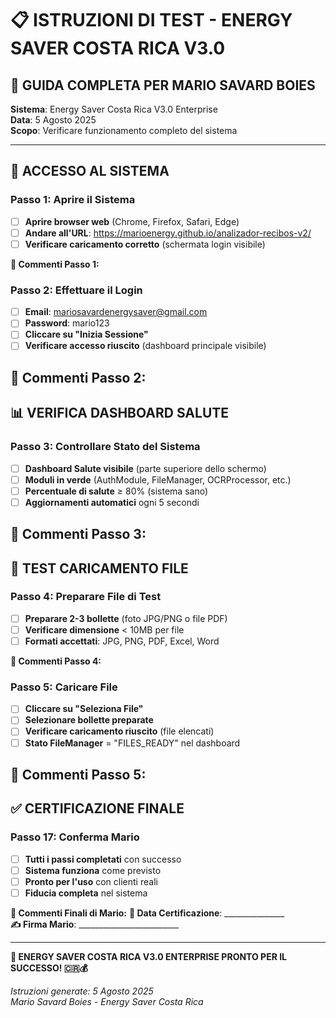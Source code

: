 # 📋 ISTRUZIONI DI TEST - ENERGY SAVER COSTA RICA V3.0

## 🎯 **GUIDA COMPLETA PER MARIO SAVARD BOIES**
**Sistema**: Energy Saver Costa Rica V3.0 Enterprise  
**Data**: 5 Agosto 2025  
**Scopo**: Verificare funzionamento completo del sistema  

---

## 🚀 **ACCESSO AL SISTEMA**

### **Passo 1: Aprire il Sistema**
- [ ] **Aprire browser web** (Chrome, Firefox, Safari, Edge)
- [ ] **Andare all'URL**: https://marioenergy.github.io/analizador-recibos-v2/
- [ ] **Verificare caricamento corretto** (schermata login visibile)

**💬 Commenti Passo 1:**
### **Passo 2: Effettuare il Login**
- [ ] **Email**: mariosavardenergysaver@gmail.com
- [ ] **Password**: mario123
- [ ] **Cliccare su "Inizia Sessione"**
- [ ] **Verificare accesso riuscito** (dashboard principale visibile)

**💬 Commenti Passo 2:**
---

## 📊 **VERIFICA DASHBOARD SALUTE**

### **Passo 3: Controllare Stato del Sistema**
- [ ] **Dashboard Salute visibile** (parte superiore dello schermo)
- [ ] **Moduli in verde** (AuthModule, FileManager, OCRProcessor, etc.)
- [ ] **Percentuale di salute** ≥ 80% (sistema sano)
- [ ] **Aggiornamenti automatici** ogni 5 secondi

**💬 Commenti Passo 3:**
---

## 📁 **TEST CARICAMENTO FILE**

### **Passo 4: Preparare File di Test**
- [ ] **Preparare 2-3 bollette** (foto JPG/PNG o file PDF)
- [ ] **Verificare dimensione** < 10MB per file
- [ ] **Formati accettati**: JPG, PNG, PDF, Excel, Word

**💬 Commenti Passo 4:**
### **Passo 5: Caricare File**
- [ ] **Cliccare su "Seleziona File"**
- [ ] **Selezionare bollette preparate**
- [ ] **Verificare caricamento riuscito** (file elencati)
- [ ] **Stato FileManager** = "FILES_READY" nel dashboard

**💬 Commenti Passo 5:**
---

## ✅ **CERTIFICAZIONE FINALE**

### **Passo 17: Conferma Mario**
- [ ] **Tutti i passi completati** con successo
- [ ] **Sistema funziona** come previsto
- [ ] **Pronto per l'uso** con clienti reali
- [ ] **Fiducia completa** nel sistema

**💬 Commenti Finali di Mario:**
**📅 Data Certificazione**: _______________  
**✍️ Firma Mario**: _________________________

---

**🚀 ENERGY SAVER COSTA RICA V3.0 ENTERPRISE PRONTO PER IL SUCCESSO! 🇨🇷💰**

*Istruzioni generate: 5 Agosto 2025*  
*Mario Savard Boies - Energy Saver Costa Rica*
